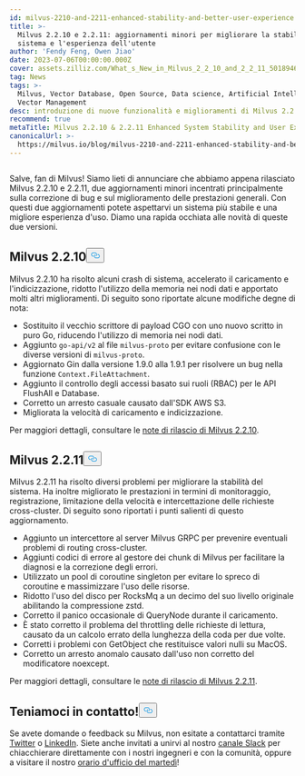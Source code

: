 ```yaml
---
id: milvus-2210-and-2211-enhanced-stability-and-better-user-experience.md
title: >-
  Milvus 2.2.10 e 2.2.11: aggiornamenti minori per migliorare la stabilità del
  sistema e l'esperienza dell'utente
author: 'Fendy Feng, Owen Jiao'
date: 2023-07-06T00:00:00.000Z
cover: assets.zilliz.com/What_s_New_in_Milvus_2_2_10_and_2_2_11_5018946465.png
tag: News
tags: >-
  Milvus, Vector Database, Open Source, Data science, Artificial Intelligence,
  Vector Management
desc: introduzione di nuove funzionalità e miglioramenti di Milvus 2.2.10 e 2.2.11
recommend: true
metaTitle: Milvus 2.2.10 & 2.2.11 Enhanced System Stability and User Experience
canonicalUrl: >-
  https://milvus.io/blog/milvus-2210-and-2211-enhanced-stability-and-better-user-experience.md
---
```

<p>
  <span class="img-wrapper">
    <img translate="no" src="https://assets.zilliz.com/What_s_New_in_Milvus_2_2_10_and_2_2_11_5018946465.png" alt="" class="doc-image" id="" />
    <span></span>
  </span>
</p>
<p>Salve, fan di Milvus! Siamo lieti di annunciare che abbiamo appena rilasciato Milvus 2.2.10 e 2.2.11, due aggiornamenti minori incentrati principalmente sulla correzione di bug e sul miglioramento delle prestazioni generali. Con questi due aggiornamenti potete aspettarvi un sistema più stabile e una migliore esperienza d'uso. Diamo una rapida occhiata alle novità di queste due versioni.</p>
<h2 id="Milvus-2210" class="common-anchor-header">Milvus 2.2.10<button data-href="#Milvus-2210" class="anchor-icon" translate="no">
      <svg translate="no"
        aria-hidden="true"
        focusable="false"
        height="20"
        version="1.1"
        viewBox="0 0 16 16"
        width="16"
      >
        <path
          fill="#0092E4"
          fill-rule="evenodd"
          d="M4 9h1v1H4c-1.5 0-3-1.69-3-3.5S2.55 3 4 3h4c1.45 0 3 1.69 3 3.5 0 1.41-.91 2.72-2 3.25V8.59c.58-.45 1-1.27 1-2.09C10 5.22 8.98 4 8 4H4c-.98 0-2 1.22-2 2.5S3 9 4 9zm9-3h-1v1h1c1 0 2 1.22 2 2.5S13.98 12 13 12H9c-.98 0-2-1.22-2-2.5 0-.83.42-1.64 1-2.09V6.25c-1.09.53-2 1.84-2 3.25C6 11.31 7.55 13 9 13h4c1.45 0 3-1.69 3-3.5S14.5 6 13 6z"
        ></path>
      </svg>
    </button></h2><p>Milvus 2.2.10 ha risolto alcuni crash di sistema, accelerato il caricamento e l'indicizzazione, ridotto l'utilizzo della memoria nei nodi dati e apportato molti altri miglioramenti. Di seguito sono riportate alcune modifiche degne di nota:</p>
<ul>
<li>Sostituito il vecchio scrittore di payload CGO con uno nuovo scritto in puro Go, riducendo l'utilizzo di memoria nei nodi dati.</li>
<li>Aggiunto <code translate="no">go-api/v2</code> al file <code translate="no">milvus-proto</code> per evitare confusione con le diverse versioni di <code translate="no">milvus-proto</code>.</li>
<li>Aggiornato Gin dalla versione 1.9.0 alla 1.9.1 per risolvere un bug nella funzione <code translate="no">Context.FileAttachment</code>.</li>
<li>Aggiunto il controllo degli accessi basato sui ruoli (RBAC) per le API FlushAll e Database.</li>
<li>Corretto un arresto casuale causato dall'SDK AWS S3.</li>
<li>Migliorata la velocità di caricamento e indicizzazione.</li>
</ul>
<p>Per maggiori dettagli, consultare le <a href="https://milvus.io/docs/release_notes.md#2210">note di rilascio di Milvus 2.2.10</a>.</p>
<h2 id="Milvus-2211" class="common-anchor-header">Milvus 2.2.11<button data-href="#Milvus-2211" class="anchor-icon" translate="no">
      <svg translate="no"
        aria-hidden="true"
        focusable="false"
        height="20"
        version="1.1"
        viewBox="0 0 16 16"
        width="16"
      >
        <path
          fill="#0092E4"
          fill-rule="evenodd"
          d="M4 9h1v1H4c-1.5 0-3-1.69-3-3.5S2.55 3 4 3h4c1.45 0 3 1.69 3 3.5 0 1.41-.91 2.72-2 3.25V8.59c.58-.45 1-1.27 1-2.09C10 5.22 8.98 4 8 4H4c-.98 0-2 1.22-2 2.5S3 9 4 9zm9-3h-1v1h1c1 0 2 1.22 2 2.5S13.98 12 13 12H9c-.98 0-2-1.22-2-2.5 0-.83.42-1.64 1-2.09V6.25c-1.09.53-2 1.84-2 3.25C6 11.31 7.55 13 9 13h4c1.45 0 3-1.69 3-3.5S14.5 6 13 6z"
        ></path>
      </svg>
    </button></h2><p>Milvus 2.2.11 ha risolto diversi problemi per migliorare la stabilità del sistema. Ha inoltre migliorato le prestazioni in termini di monitoraggio, registrazione, limitazione della velocità e intercettazione delle richieste cross-cluster. Di seguito sono riportati i punti salienti di questo aggiornamento.</p>
<ul>
<li>Aggiunto un intercettore al server Milvus GRPC per prevenire eventuali problemi di routing cross-cluster.</li>
<li>Aggiunti codici di errore al gestore dei chunk di Milvus per facilitare la diagnosi e la correzione degli errori.</li>
<li>Utilizzato un pool di coroutine singleton per evitare lo spreco di coroutine e massimizzare l'uso delle risorse.</li>
<li>Ridotto l'uso del disco per RocksMq a un decimo del suo livello originale abilitando la compressione zstd.</li>
<li>Corretto il panico occasionale di QueryNode durante il caricamento.</li>
<li>È stato corretto il problema del throttling delle richieste di lettura, causato da un calcolo errato della lunghezza della coda per due volte.</li>
<li>Corretti i problemi con GetObject che restituisce valori nulli su MacOS.</li>
<li>Corretto un arresto anomalo causato dall'uso non corretto del modificatore noexcept.</li>
</ul>
<p>Per maggiori dettagli, consultare le <a href="https://milvus.io/docs/release_notes.md#2211">note di rilascio di Milvus 2.2.11</a>.</p>
<h2 id="Let’s-keep-in-touch" class="common-anchor-header">Teniamoci in contatto!<button data-href="#Let’s-keep-in-touch" class="anchor-icon" translate="no">
      <svg translate="no"
        aria-hidden="true"
        focusable="false"
        height="20"
        version="1.1"
        viewBox="0 0 16 16"
        width="16"
      >
        <path
          fill="#0092E4"
          fill-rule="evenodd"
          d="M4 9h1v1H4c-1.5 0-3-1.69-3-3.5S2.55 3 4 3h4c1.45 0 3 1.69 3 3.5 0 1.41-.91 2.72-2 3.25V8.59c.58-.45 1-1.27 1-2.09C10 5.22 8.98 4 8 4H4c-.98 0-2 1.22-2 2.5S3 9 4 9zm9-3h-1v1h1c1 0 2 1.22 2 2.5S13.98 12 13 12H9c-.98 0-2-1.22-2-2.5 0-.83.42-1.64 1-2.09V6.25c-1.09.53-2 1.84-2 3.25C6 11.31 7.55 13 9 13h4c1.45 0 3-1.69 3-3.5S14.5 6 13 6z"
        ></path>
      </svg>
    </button></h2><p>Se avete domande o feedback su Milvus, non esitate a contattarci tramite <a href="https://twitter.com/milvusio">Twitter</a> o <a href="https://www.linkedin.com/company/the-milvus-project">LinkedIn</a>. Siete anche invitati a unirvi al nostro <a href="https://milvus.io/slack/">canale Slack</a> per chiacchierare direttamente con i nostri ingegneri e con la comunità, oppure a visitare il nostro <a href="https://us02web.zoom.us/meeting/register/tZ0pcO6vrzsuEtVAuGTpNdb6lGnsPBzGfQ1T#/registration">orario d'ufficio del martedì</a>!</p>
